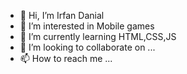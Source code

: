 - 👋 Hi, I’m Irfan Danial
- 👀 I’m interested in Mobile games 
- 🌱 I’m currently learning HTML,CSS,JS
- 💞️ I’m looking to collaborate on ...
- 📫 How to reach me ...

<!---
PandanTersakiti/PandanTersakiti is a ✨ special ✨ repository because its `README.md` (this file) appears on your GitHub profile.
You can click the Preview link to take a look at your changes.
--->
